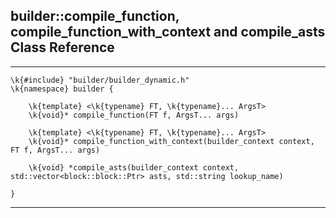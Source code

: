 ## builder::compile\_function, compile\_function\_with\_context and compile\_asts Class Reference
<hr>

	\k{#include} "builder/builder_dynamic.h"
	\k{namespace} builder {

		\k{template} <\k{typename} FT, \k{typename}... ArgsT>
		\k{void}* compile_function(FT f, ArgsT... args)

		\k{template} <\k{typename} FT, \k{typename}... ArgsT>
		\k{void}* compile_function_with_context(builder_context context, FT f, ArgsT... args) 

		\k{void} *compile_asts(builder_context context, std::vector<block::block::Ptr> asts, std::string lookup_name)

	}
<hr>

